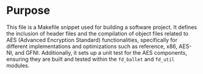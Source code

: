# Purpose
This file is a Makefile snippet used for building a software project. It defines the inclusion of header files and the compilation of object files related to AES (Advanced Encryption Standard) functionalities, specifically for different implementations and optimizations such as reference, x86, AES-NI, and GFNI. Additionally, it sets up a unit test for the AES components, ensuring they are built and tested within the `fd_ballet` and `fd_util` modules.
